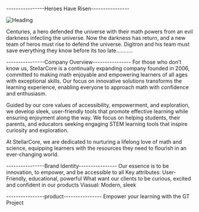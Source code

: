 
----------------Heroes Have Risen----------------

![Heading](https://github.com/user-attachments/assets/0fa3bdbc-6fb2-42a2-aad7-b643ba78fec1)


Centuries, a hero defended the universe with their math powers from an evil darkness infecting the universe. Now the darkness has return, and a new team of heros must rise to defend the universe.
Digitron and his team must save everything they know before its too late...........

----------------Company Overview----------------
For those who don’t know us, StellarCore is a continually expanding company founded in 2006, committed to making math enjoyable and empowering learners of all ages with exceptional skills. Our focus on innovative solutions transforms the learning experience, enabling everyone to approach math with confidence and enthusiasm.

Guided by our core values of accessibility, empowerment, and exploration, we develop sleek, user-friendly tools that promote effective learning while ensuring enjoyment along the way. We focus on helping students, their parents, and educators seeking engaging STEM learning tools that inspire curiosity and exploration.

At StellarCore, we are dedicated to nurturing a lifelong love of math and science, equipping learners with the resources they need to flourish in an ever-changing world.

----------------Brand Identity----------------
Our essence is to be innovation, to empower, and be accessible to all
Key attributes: User-Friendly, educational,  powerful
What want our clients to be curious, excited and confident in our products
Viasual: Modern, sleek


----------------product----------------
Empower your learning with the GT Project






